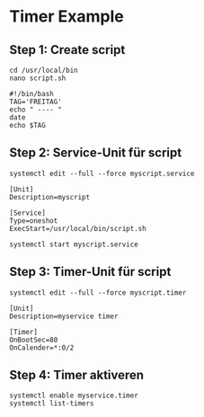 # Timer Example

## Step 1: Create script 

```
cd /usr/local/bin 
nano script.sh 
```


```
#!/bin/bash
TAG='FREITAG'
echo " ---- " 
date 
echo $TAG 
```

## Step 2: Service-Unit für script 

```
systemctl edit --full --force myscript.service
```

```
[Unit]
Description=myscript 

[Service]
Type=oneshot 
ExecStart=/usr/local/bin/script.sh
```

```
systemctl start myscript.service 
```


## Step 3: Timer-Unit für script 

```
systemctl edit --full --force myscript.timer
```

```
[Unit]
Description=myservice timer 

[Timer]
OnBootSec=80
OnCalender=*:0/2
```

## Step 4: Timer aktiveren 

```
systemctl enable myservice.timer
systemctl list-timers 
```

